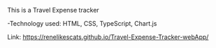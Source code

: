 This is a Travel Expense tracker

-Technology used: HTML, CSS, TypeScript, Chart.js

Link: https://renelikescats.github.io/Travel-Expense-Tracker-webApp/


